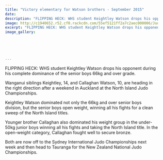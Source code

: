 ```yaml
---
title: "Victory elementary for Watson brothers - September 2015"
date: 
description: "FLIPPING HECK: WHS student Keightley Watson drops his opponent during his complete dominance of the senior boys 66kg and over grade, Wanganui Chronicle article 9/9/15..."
image: http://c1940652.r52.cf0.rackcdn.com/55ef5121ff2a7c2aec000006/Judo-Watson-bros-9.9.15.jpg
excerpt: "FLIPPING HECK: WHS student Keightley Watson drops his opponent during his complete dominance of the senior boys 66kg and over grade."
image_gallery:
    
    
    
    
    
---
```


<p><span>FLIPPING HECK: WHS student&nbsp;Keightley Watson drops his opponent during his complete dominance of the senior boys 66kg and over grade.</span></p>
<p>Wanganui siblings Keightley, 14, and Callaghan Watson, 10, are heading in the right direction after a weekend in Auckland at the North Island Judo Championships.</p>
<p>Keightley Watson dominated not only the 66kg and over senior boys division, but the senior boys open weight, winning all his fights for a clean sweep of the North Island titles.</p>
<p>Younger brother Callaghan also dominated his weight group in the under-50kg junior boys winning all his fights and taking the North Island title. In the open-weight category, Callaghan fought well to secure bronze.</p>
<p>Both are now off to the Sydney International Judo Championships next week and then head to Tauranga for the New Zealand National Judo Championships.</p>


